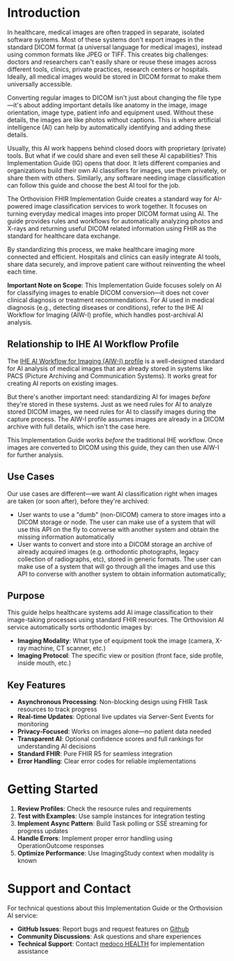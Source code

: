 # Introduction

In healthcare, medical images are often trapped in separate, isolated software systems. Most of these systems don't export images in the standard DICOM format (a universal language for medical images), instead using common formats like JPEG or TIFF. This creates big challenges: doctors and researchers can't easily share or reuse these images across different tools, clinics, private practices, research centers or hospitals. Ideally, all medical images would be stored in DICOM format to make them universally accessible.

Converting regular images to DICOM isn't just about changing the file type—it's about adding important details like anatomy in the image, image orientation, image type, patient info and equipment used. Without these details, the images are like photos without captions. This is where artificial intelligence (AI) can help by automatically identifying and adding these details.

Usually, this AI work happens behind closed doors with proprietary (private) tools. But what if we could share and even sell these AI capabilities? This Implementation Guide (IG) opens that door. It lets different companies and organizations build their own AI classifiers for images, use them privately, or share them with others. Similarly, any software needing image classification can follow this guide and choose the best AI tool for the job.

The Orthovision FHIR Implementation Guide creates a standard way for AI-powered image classification services to work together. It focuses on turning everyday medical images into proper DICOM format using AI. The guide provides rules and workflows for automatically analyzing photos and X-rays and returning useful DICOM related information using FHIR as the standard for healthcare data exchange.

By standardizing this process, we make healthcare imaging more connected and efficient. Hospitals and clinics can easily integrate AI tools, share data securely, and improve patient care without reinventing the wheel each time.

**Important Note on Scope**: This Implementation Guide focuses solely on AI for classifying images to enable DICOM conversion—it does not cover clinical diagnosis or treatment recommendations. For AI used in medical diagnosis (e.g., detecting diseases or conditions), refer to the IHE AI Workflow for Imaging (AIW-I) profile, which handles post-archival AI analysis.

## Relationship to IHE AI Workflow Profile

The [IHE AI Workflow for Imaging (AIW-I) profile](https://profiles.ihe.net/RAD/AIW-I/) is a well-designed standard for AI analysis of medical images that are already stored in systems like PACS (Picture Archiving and Communication Systems). It works great for creating AI reports on existing images.

But there's another important need: standardizing AI for images *before* they're stored in these systems. Just as we need rules for AI to analyze stored DICOM images, we need rules for AI to classify images during the capture process. The AIW-I profile assumes images are already in a DICOM archive with full details, which isn't the case here.

This Implementation Guide works *before* the traditional IHE workflow. Once images are converted to DICOM using this guide, they can then use AIW-I for further analysis.

## Use Cases

Our use cases are different—we want AI classification right when images are taken (or soon after), before they're archived:

- User wants to use a "dumb" (non-DICOM) camera to store images into a DICOM storage or node. The user can make use of a system that will use this API on the fly to converse with another system and obtain the missing information automatically
- User wants to convert and store into a DICOM storage an archive of already acquired images (e.g. orthodontic photographs, legacy collection of radiographs, etc), stored in generic formats. The user can make use of a system that will go through all the images and use this API to converse with another system to obtain information automatically;

## Purpose

This guide helps healthcare systems add AI image classification to their image-taking processes using standard FHIR resources. The Orthovision AI service automatically sorts orthodontic images by:

- **Imaging Modality**: What type of equipment took the image (camera, X-ray machine, CT scanner, etc.)
- **Imaging Protocol**: The specific view or position (front face, side profile, inside mouth, etc.)

## Key Features

- **Asynchronous Processing**: Non-blocking design using FHIR Task resources to track progress
- **Real-time Updates**: Optional live updates via Server-Sent Events for monitoring
- **Privacy-Focused**: Works on images alone—no patient data needed
- **Transparent AI**: Optional confidence scores and full rankings for understanding AI decisions
- **Standard FHIR**: Pure FHIR R5 for seamless integration
- **Error Handling**: Clear error codes for reliable implementations

# Getting Started

1. **Review Profiles**: Check the resource rules and requirements
2. **Test with Examples**: Use sample instances for integration testing
3. **Implement Async Pattern**: Build Task polling or SSE streaming for progress updates
4. **Handle Errors**: Implement proper error handling using OperationOutcome responses
5. **Optimize Performance**: Use ImagingStudy context when modality is known

# Support and Contact

For technical questions about this Implementation Guide or the Orthovision AI service:

- **GitHub Issues**: Report bugs and request features on [Github](https://github.com/medoco-health/orthovision-ai-ig/issues)
- **Community Discussions**: Ask questions and share experiences  
- **Technical Support**: Contact [medoco HEALTH](https://medoco.health) for implementation assistance
